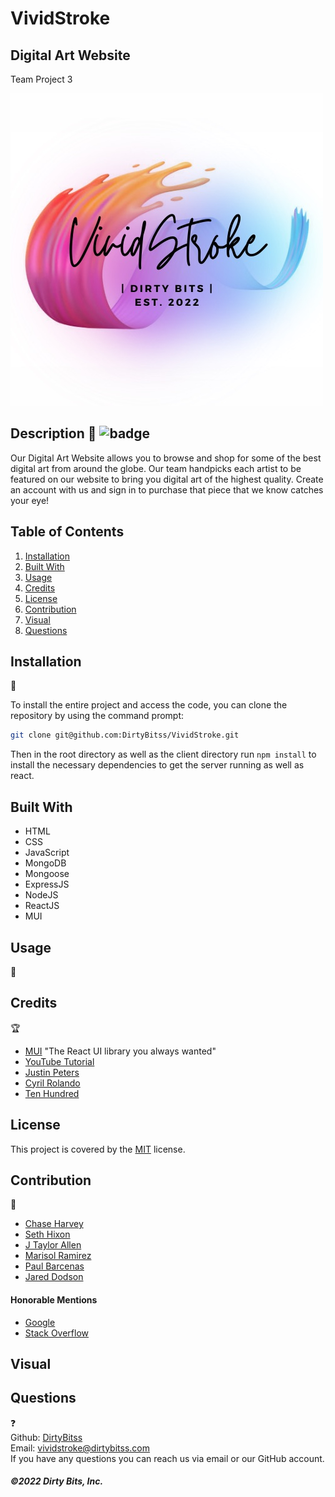# VividStroke

## Digital Art Website
Team Project 3
<br> 

![alt="site"](build/images/VividStroke7.jpeg)


## Description 📖 ![badge](https://img.shields.io/badge/License-MIT-blue)
Our Digital Art Website allows you to browse and shop for some of the best digital art from around the globe. Our team handpicks each artist to be featured on our website to bring you digital art of the highest quality. Create an account with us and sign in to purchase that piece that we know catches your eye! 


## Table of Contents 
1. [Installation](#installation)
2. [Built With](#built-with)
3. [Usage](#usage)
4. [Credits](#credits)
5. [License](#license)
6. [Contribution](#contribution)
7. [Visual](#visual)
8. [Questions](#questions)


## Installation 
💾
<br>

To install the entire project and access the code, you can clone the repository by using the command prompt:
```bash
git clone git@github.com:DirtyBitss/VividStroke.git
```

Then in the root directory as well as the client directory run ```npm install``` to install the necessary dependencies to get the server running as well as react.
## Built With
* HTML
* CSS
* JavaScript
* MongoDB
* Mongoose
* ExpressJS
* NodeJS
* ReactJS
* MUI


## Usage 
🧰

## Credits
🏆
<br>
* [MUI](https://mui.com/) "The React UI library you always wanted"
* [YouTube Tutorial](https://www.youtube.com/watch?v=y66RgYMAgSo)
* [Justin Peters](https://www.instagram.com/jstnptrs/?hl=en)
* [Cyril Rolando](https://www.curioos.com/aquasixio)
* [Ten Hundred](https://www.instagram.com/tenhun/?hl=en)

## License 

This project is covered by the [MIT](https://choosealicense.com/) license.

## Contribution
🤝
<br>
* [Chase Harvey](https://github.com/ObeeK)
* [Seth Hixon](https://github.com/Sethhixon92)
* [J Taylor Allen](https://github.com/jtaylorallen)
* [Marisol Ramirez](https://github.com/MarisolRamirez1031)
* [Paul Barcenas](https://github.com/pab12)
* [Jared Dodson](https://github.com/jareddodson)

#### Honorable Mentions
* [Google](https://www.google.com/)
* [Stack Overflow](https://stackoverflow.com/)

## Visual

## Questions
❓
<br>
Github: [DirtyBitss](https://github.com/DirtyBitss)
<br>
Email: vividstroke@dirtybitss.com
<br>
If you have any questions you can reach us via email or our GitHub account.


##### ©️2022 Dirty Bits, Inc.
